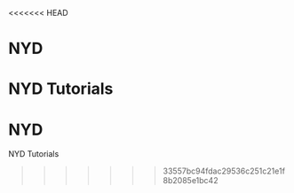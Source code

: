 <<<<<<< HEAD
# NYD
NYD Tutorials
=======
# NYD
NYD Tutorials
>>>>>>> 33557bc94fdac29536c251c21e1f8b2085e1bc42
